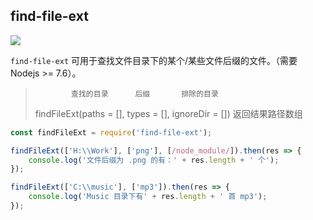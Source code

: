 
## find-file-ext
<img src="https://img.shields.io/npm/v/find-file-ext.svg" style="width: auto; height: auto"/>

`find-file-ext` 可用于查找文件目录下的某个/某些文件后缀的文件。（需要 Nodejs >= 7.6）。


>             查找的目录      后缀       排除的目录
> findFileExt(paths = [], types = [], ignoreDir = [])
> 返回结果路径数组

```js
const findFileExt = require('find-file-ext');

findFileExt(['H:\\Work'], ['png'], [/node_module/]).then(res => {
    console.log('文件后缀为 .png 的有：' + res.length + ' 个');
});

findFileExt(['C:\\music'], ['mp3']).then(res => {
    console.log('Music 目录下有' + res.length + ' 首 mp3');
});
```

